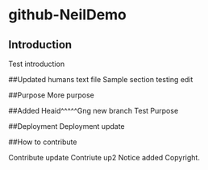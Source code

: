 
# github-NeilDemo
## Introduction
Test introduction 

##Updated humans text file
Sample section testing edit

##Purpose
More purpose

##Added Heaid^^^^^Gng new branch
Test Purpose

##Deployment
Deployment update

##How to contribute

Contribute update
Contriute up2
Notice added
Copyright.
